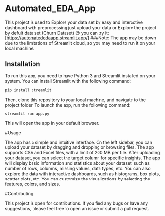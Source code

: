 # Automated_EDA_App
This project is used to Explore your data set by easy and interactive dashboard with preprocessing just upload your data or Explore the project by defult data set (Churn Dataset) 😍 
you can try it:[https://automatededaapp.streamlit.app/]
###Note: The app may be down due to the limitations of Streamlit cloud, so you may need to run it on your local machine.

## Installation

To run this app, you need to have Python 3 and Streamlit installed on your system. You can install Streamlit with the following command:

```bash
pip install streamlit
```
Then, clone this repository to your local machine, and navigate to the project folder. To launch the app, run the following command:

```
streamlit run app.py 
```
This will open the app in your default browser.

#Usage

The app has a simple and intuitive interface. On the left sidebar, you can upload your dataset by dragging and dropping or browsing files. The app supports CSV and Excel files, with a limit of 200 MB per file. After uploading your dataset, you can select the target column for specific insights. The app will display basic information and statistics about your dataset, such as number of rows, columns, missing values, data types, etc. You can also explore the data with interactive dashboards, such as histograms, box plots, scatter plots, etc. You can customize the visualizations by selecting the features, colors, and sizes.


#Contributing

This project is open for contributions. If you find any bugs or have any suggestions, please feel free to open an issue or submit a pull request.



